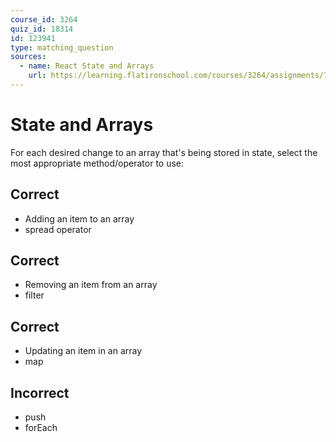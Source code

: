```yaml
---
course_id: 3264
quiz_id: 18314
id: 123941
type: matching_question
sources:
  - name: React State and Arrays
    url: https://learning.flatironschool.com/courses/3264/assignments/73870
---
```


# State and Arrays

For each desired change to an array that's being stored in state, select the
most appropriate method/operator to use:

## Correct

- Adding an item to an array
- spread operator

## Correct

- Removing an item from an array
- filter

## Correct

- Updating an item in an array
- map

## Incorrect

- push
- forEach
